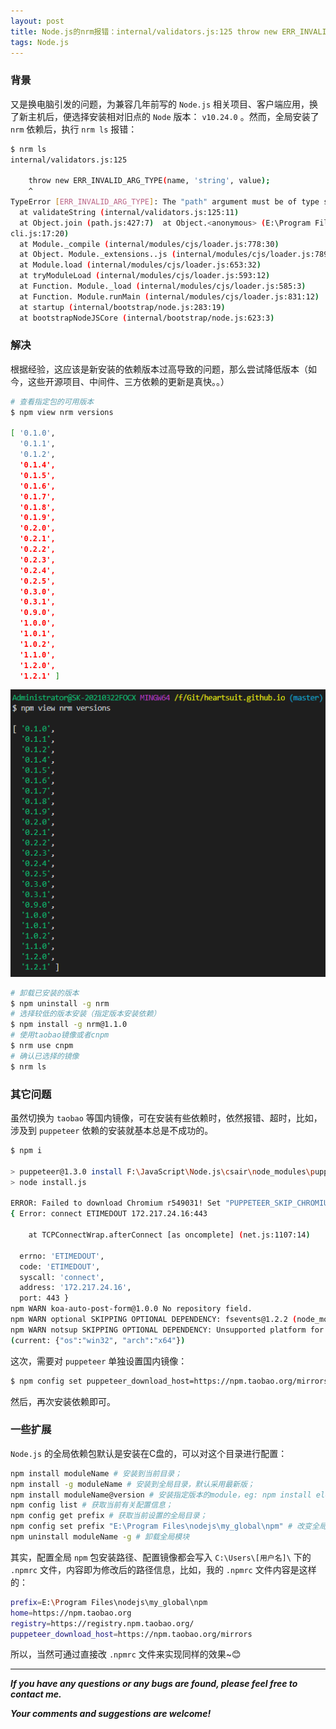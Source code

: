 ```yaml
---
layout: post
title: Node.js的nrm报错：internal/validators.js:125 throw new ERR_INVALID_ARG_TYPE(name, 'string', value); 
tags: Node.js
---
```


### 背景

又是换电脑引发的问题，为兼容几年前写的 `Node.js` 相关项目、客户端应用，换了新主机后，便选择安装相对旧点的 `Node` 版本： `v10.24.0` 。然而，全局安装了 `nrm` 依赖后，执行 `nrm ls` 报错：

``` bash
$ nrm ls
internal/validators.js:125

    throw new ERR_INVALID_ARG_TYPE(name, 'string', value);
    ^
TypeError [ERR_INVALID_ARG_TYPE]: The "path" argument must be of type string. Received type undefined
  at validateString (internal/validators.js:125:11)
  at Object.join (path.js:427:7)  at Object.<anonymous> (E:\Program Files\nodejs\my_global\npm\node_modules\nrm\
cli.js:17:20)
  at Module._compile (internal/modules/cjs/loader.js:778:30)
  at Object. Module._extensions..js (internal/modules/cjs/loader.js:789:10)
  at Module.load (internal/modules/cjs/loader.js:653:32)
  at tryModuleLoad (internal/modules/cjs/loader.js:593:12)
  at Function. Module._load (internal/modules/cjs/loader.js:585:3)
  at Function. Module.runMain (internal/modules/cjs/loader.js:831:12)
  at startup (internal/bootstrap/node.js:283:19)
  at bootstrapNodeJSCore (internal/bootstrap/node.js:623:3)
```

### 解决

根据经验，这应该是新安装的依赖版本过高导致的问题，那么尝试降低版本（如今，这些开源项目、中间件、三方依赖的更新是真快。。）

``` bash
# 查看指定包的可用版本
$ npm view nrm versions

[ '0.1.0',
  '0.1.1',
  '0.1.2',
  '0.1.4',
  '0.1.5',
  '0.1.6',
  '0.1.7',
  '0.1.8',
  '0.1.9',
  '0.2.0',
  '0.2.1',
  '0.2.2',
  '0.2.3',
  '0.2.4',
  '0.2.5',
  '0.3.0',
  '0.3.1',
  '0.9.0',
  '1.0.0',
  '1.0.1',
  '1.0.2',
  '1.1.0',
  '1.2.0',
  '1.2.1' ]
```

![2021-3-28-NPMVersion.png](https://github.com/heartsuit/heartsuit.github.io/raw/master/pictures/2021-3-28-NPMVersion.png)

``` bash
# 卸载已安装的版本
$ npm uninstall -g nrm
# 选择较低的版本安装（指定版本安装依赖）
$ npm install -g nrm@1.1.0
# 使用taobao镜像或者cnpm
$ nrm use cnpm
# 确认已选择的镜像
$ nrm ls
```

### 其它问题

虽然切换为 `taobao` 等国内镜像，可在安装有些依赖时，依然报错、超时，比如，涉及到 `puppeteer` 依赖的安装就基本总是不成功的。

``` bash
$ npm i

> puppeteer@1.3.0 install F:\JavaScript\Node.js\csair\node_modules\puppeteer
> node install.js

ERROR: Failed to download Chromium r549031! Set "PUPPETEER_SKIP_CHROMIUM_DOWNLOAD" env variable to skip download.
{ Error: connect ETIMEDOUT 172.217.24.16:443

    at TCPConnectWrap.afterConnect [as oncomplete] (net.js:1107:14)

  errno: 'ETIMEDOUT', 
  code: 'ETIMEDOUT', 
  syscall: 'connect', 
  address: '172.217.24.16', 
  port: 443 }
npm WARN koa-auto-post-form@1.0.0 No repository field.
npm WARN optional SKIPPING OPTIONAL DEPENDENCY: fsevents@1.2.2 (node_modules\fsevents):
npm WARN notsup SKIPPING OPTIONAL DEPENDENCY: Unsupported platform for fsevents@1.2.2: wanted {"os":"darwin", "arch":"any"}
(current: {"os":"win32", "arch":"x64"})
```

这次，需要对 `puppeteer` 单独设置国内镜像：

``` bash
$ npm config set puppeteer_download_host=https://npm.taobao.org/mirrors
```

然后，再次安装依赖即可。

### 一些扩展

`Node.js` 的全局依赖包默认是安装在C盘的，可以对这个目录进行配置：

``` bash
npm install moduleName # 安装到当前目录；
npm install -g moduleName # 安装到全局目录，默认采用最新版；
npm install moduleName@version # 安装指定版本的module，eg: npm install electron@1.6.6
npm config list # 获取当前有关配置信息；
npm config get prefix # 获取当前设置的全局目录；
npm config set prefix "E:\Program Files\nodejs\my_global\npm" # 改变全局目录到"E:\Program Files\nodejs\my_global\npm"
npm uninstall moduleName -g # 卸载全局模块
```

其实，配置全局 `npm` 包安装路径、配置镜像都会写入 `C:\Users\[用户名]\` 下的 `.npmrc` 文件，内容即为修改后的路径信息，比如，我的 `.npmrc` 文件内容是这样的：

``` bash
prefix=E:\Program Files\nodejs\my_global\npm
home=https://npm.taobao.org
registry=https://registry.npm.taobao.org/
puppeteer_download_host=https://npm.taobao.org/mirrors
```

所以，当然可通过直接改 `.npmrc` 文件来实现同样的效果~😊

---

***If you have any questions or any bugs are found, please feel free to contact me.***

***Your comments and suggestions are welcome!***

